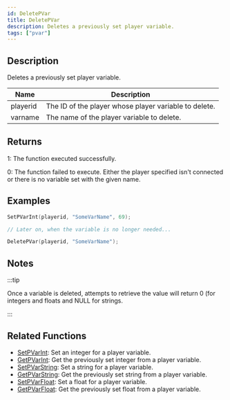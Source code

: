 ```yaml
---
id: DeletePVar
title: DeletePVar
description: Deletes a previously set player variable.
tags: ["pvar"]
---
```


## Description

Deletes a previously set player variable.

| Name     | Description                                           |
| -------- | ----------------------------------------------------- |
| playerid | The ID of the player whose player variable to delete. |
| varname  | The name of the player variable to delete.            |

## Returns

1: The function executed successfully.

0: The function failed to execute. Either the player specified isn't connected or there is no variable set with the given name.

## Examples

```c
SetPVarInt(playerid, "SomeVarName", 69);

// Later on, when the variable is no longer needed...

DeletePVar(playerid, "SomeVarName");
```

## Notes

:::tip

Once a variable is deleted, attempts to retrieve the value will return 0 (for integers and floats and NULL for strings.

:::

## Related Functions

- [SetPVarInt](../functions/SetPVarInt.md): Set an integer for a player variable.
- [GetPVarInt](../functions/GetPVarInt.md): Get the previously set integer from a player variable.
- [SetPVarString](../functions/SetPVarString.md): Set a string for a player variable.
- [GetPVarString](../functions/GetPVarString.md): Get the previously set string from a player variable.
- [SetPVarFloat](../functions/SetPVarFloat.md): Set a float for a player variable.
- [GetPVarFloat](../functions/GetPVarFloat.md): Get the previously set float from a player variable.
